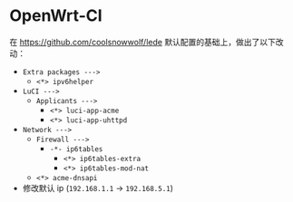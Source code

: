 # OpenWrt-CI

在 https://github.com/coolsnowwolf/lede 默认配置的基础上，做出了以下改动：

- `Extra packages --->`
  - `<*> ipv6helper`
- `LuCI --->`
  - `Applicants --->`
    - `<*> luci-app-acme`
    - `<*> luci-app-uhttpd`
- `Network --->`
  - `Firewall --->`
    - `-*- ip6tables`
      - `<*> ip6tables-extra`
      - `<*> ip6tables-mod-nat`
  - `<*> acme-dnsapi`
- 修改默认 ip (`192.168.1.1` -> `192.168.5.1`)
